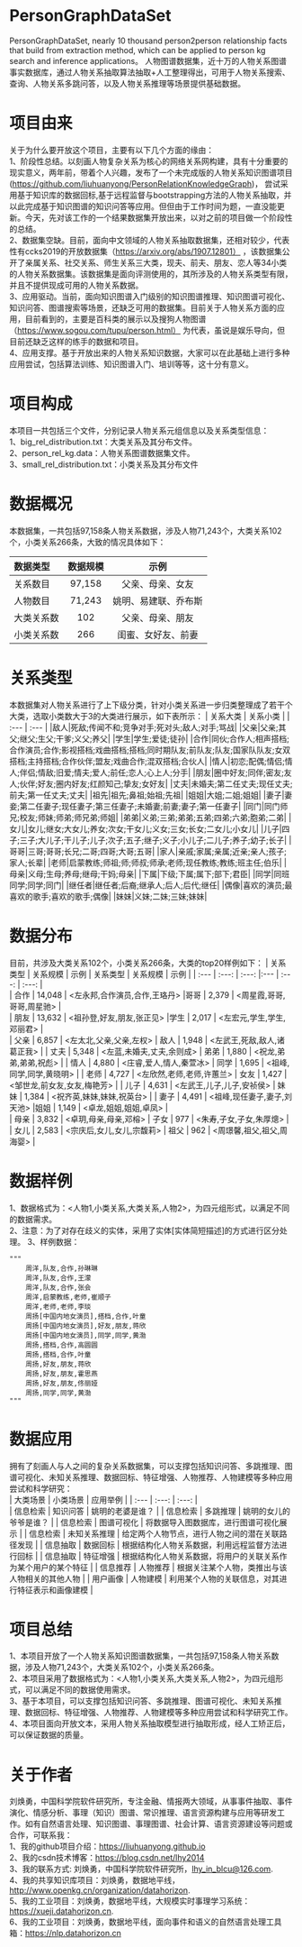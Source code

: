 # PersonGraphDataSet
PersonGraphDataSet, nearly 10 thousand person2person relationship facts that build from extraction method, which can be applied to person kg search and inference applications。  人物图谱数据集，近十万的人物关系图谱事实数据库，通过人物关系抽取算法抽取+人工整理得出，可用于人物关系搜索、查询、人物关系多跳问答，以及人物关系推理等场景提供基础数据。

# 项目由来
关于为什么要开放这个项目，主要有以下几个方面的缘由：  
1、阶段性总结。以刻画人物复杂关系为核心的网络关系网构建，具有十分重要的现实意义，两年前，带着个人兴趣，发布了一个未完成版的人物关系知识图谱项目(https://github.com/liuhuanyong/PersonRelationKnowledgeGraph)，    尝试采用基于知识库的数据回标,基于远程监督与bootstrapping方法的人物关系抽取，并以此完成基于知识图谱的知识问答等应用。但但由于工作时间为题，一直没能更新。今天，先对该工作的一个结果数据集开放出来，以对之前的项目做一个阶段性的总结。  
2、数据集空缺。目前，面向中文领域的人物关系抽取数据集，还相对较少，代表性有ccks2019的开放数据集（https://arxiv.org/abs/1907.12801） ，该数据集公开了亲属关系、社交关系、师生关系三大类，现夫、前夫、朋友、恋人等34小类的人物关系数据集。该数据集是面向评测使用的，其所涉及的人物关系类型有限，并且不提供现成可用的人物关系数据。  
3、应用驱动。当前，面向知识图谱入门级别的知识图谱推理、知识图谱可视化、知识问答、图谱搜索等场景，还缺乏可用的数据集。目前关于人物关系方面的应用，目前看到的，主要是百科类的展示以及搜狗人物图谱（https://www.sogou.com/tupu/person.html） 为代表，虽说是娱乐导向，但目前还缺乏这样的练手的数据和项目。  
4、应用支撑。基于开放出来的人物关系知识数据，大家可以在此基础上进行多种应用尝试，包括算法训练、知识图谱入门、培训等等，这十分有意义。  
 
# 项目构成
本项目一共包括三个文件，分别记录人物关系元组信息以及关系类型信息：  
1、big_rel_distribution.txt：大类关系及其分布文件。  
2、person_rel_kg.data：人物关系图谱数据集文件。    
3、small_rel_distribution.txt：小类关系及其分布文件      

# 数据概况
本数据集，一共包括97,158条人物关系数据，涉及人物71,243个，大类关系102个，小类关系266条，大致的情况具体如下：    

| 数据类型 | 数据规模 | 示例 |
| :--- | :---: | :---: |  
| 关系数目 | 97,158 | 父亲、母亲、女友 | 
| 人物数目 | 71,243 | 姚明、易建联、乔布斯 | 
| 大类关系数 | 102 | 父亲、母亲、朋友 | 
| 小类关系数 | 266 | 闺蜜、女好友、前妻 | 

# 关系类型
本数据集对人物关系进行了上下级分类，针对小类关系进一步归类整理成了若干个大类，选取小类数大于3的大类进行展示，如下表所示：
| 关系大类 | 关系小类 |
| :--- | :--- |
|敌人|死敌;传闻不和;竞争对手;死对头;敌人;对手;骂战|
|父亲|父亲;其父;继父;生父;干爹;义父;养父|
|学生|学生;爱徒;徒孙|
|合作|同伙;合作人;相声搭档;合作演员;合作;影视搭档;戏曲搭档;搭档;同时期队友;前队友;队友;国家队队友;女双搭档;主持搭档;合作伙伴;盟友;戏曲合作;混双搭档;合伙人|
|情人|初恋;配偶;情侣;情人;伴侣;情敌;旧爱;情夫;爱人;前任;恋人;心上人;分手|
|朋友|圈中好友;同伴;密友;友人;伙伴;好友;圈内好友;红颜知己;挚友;女好友|
|丈夫|未婚夫;第二任丈夫;现任丈夫;前夫;第一任丈夫;丈夫|
|祖先|祖先;鼻祖;始祖;先祖|
|姐姐|大姐;二姐;姐姐|
|妻子|妻妾;第二任妻子;现任妻子;第三任妻子;未婚妻;前妻;妻子;第一任妻子|
|同门|同门师兄;校友;师妹;师弟;师兄弟;师姐|
|弟弟|义弟;三弟;弟弟;五弟;四弟;六弟;胞弟;二弟|
|女儿|女儿;继女;大女儿;养女;次女;干女儿;义女;三女;长女;二女儿;小女儿|
|儿子|四子;三子;大儿子;干儿子;儿子;次子;五子;继子;义子;小儿子;二儿子;养子;幼子;长子|
|哥哥|三哥;哥哥;长兄;二哥;四哥;大哥;五哥|
|家人|亲戚;家属;亲属;近亲;亲人;孩子;家人;长辈|
|老师|启蒙教练;师祖;师;师叔;师承;老师;现任教练;教练;班主任;伯乐|
|母亲|义母;生母;养母;继母;干妈;母亲|
|下属|下级;下属;属下;部下;君臣|
|同学|同班同学;同学;同门|
|继任者|继任者;后裔;继承人;后人;后代;继任|
|偶像|喜欢的演员;最喜欢的歌手;喜欢的歌手;偶像|
|妹妹|义妹;二妹;三妹;妹妹|

# 数据分布
目前，共涉及大类关系102个，小类关系266条，大类的top20样例如下：
| 关系类型 | 关系规模 | 示例 | 关系类型 | 关系规模 | 示例 |
| :--- | :---: | :---: |:--- | :---: | :---: |   
| 合作 | 14,048 | <左永邦,合作演员,合作,王珞丹> |哥哥 | 2,379 | <周星霞,哥哥,哥哥,周星驰> |  
| 朋友 | 13,632 | <祖孙登,好友,朋友,张正见> |学生 | 2,017 | <左宏元,学生,学生,邓丽君> |  
| 父亲 | 6,857 | <左太北,父亲,父亲,左权> | 敌人 | 1,948 | <左武王,死敌,敌人,诸葛正我> | 
| 丈夫 | 5,348 | <左蓝,未婚夫,丈夫,余则成> | 弟弟 | 1,880 | <祝龙,弟弟,弟弟,祝彪> | 
| 情人 | 4,880 | <庄睿,爱人,情人,秦萱冰> | 同学 | 1,695 | <祖峰,同学,同学,黄晓明> | 
| 老师 | 4,727 | <左欣然,老师,老师,许蕙兰> | 女友 | 1,427 | <邹世龙,前女友,女友,梅艳芳> |
| 儿子 | 4,631 | <左武王,儿子,儿子,安祯侯> | 妹妹 | 1,384 | <祝齐英,妹妹,妹妹,祝英台> |
| 妻子 | 4,491 | <祖峰,现任妻子,妻子,刘天池> |姐姐 | 1,149 | <卓龙,姐姐,姐姐,卓凤> |  
| 母亲 | 3,832 | <卓玥,母亲,母亲,邓榕> | 子女 | 977 | <朱寿,子女,子女,朱厚熜> |
| 女儿 | 2,583 | <宗庆后,女儿,女儿,宗馥莉> | 祖父 | 962 | <周璟馨,祖父,祖父,周海婴> |

# 数据样例
1、数据格式为：<人物1,小类关系,大类关系,人物2>，为四元组形式，以满足不同的数据需求。  
2、注意：为了对存在歧义的实体，采用了实体[实体简短描述]的方式进行区分处理。
3、样例数据：  

    """
        周洋,队友,合作,孙琳琳
        周洋,队友,合作,王濛
        周洋,队友,合作,张会
        周洋,启蒙教练,老师,崔顺子
        周洋,老师,老师,李琰
        周扬[中国内地女演员],搭档,合作,叶童
        周扬[中国内地女演员],好友,朋友,蒋欣
        周扬[中国内地女演员],同学,同学,黄渤
        周扬,搭档,合作,高圆圆
        周扬,搭档,合作,叶童
        周扬,好友,朋友,蒋欣
        周扬,好友,朋友,霍思燕
        周扬,好友,朋友,佟丽娅
        周扬,同学,同学,黄渤
    """
# 数据应用
拥有了刻画人与人之间的复杂关系数据集，可以支撑包括知识问答、多跳推理、图谱可视化、未知关系推理、数据回标、特征增强、人物推荐、人物建模等多种应用尝试和科学研究：     
| 大类场景 | 小类场景 | 应用举例 |
| :--- | :---: | :---: |  
| 信息检索 | 知识问答 | 姚明的老婆是谁？ | 
| 信息检索 | 多跳推理 | 姚明的女儿的爷爷是谁？ | 
| 信息检索 | 图谱可视化 | 将数据导入图数据库，进行图谱可视化展示 | 
| 信息检索 | 未知关系推理 | 给定两个人物节点，进行人物之间的潜在关联路径发现 | 
| 信息抽取 | 数据回标 | 根据结构化人物关系数据，利用远程监督方法进行回标 | 
| 信息抽取 | 特征增强 | 根据结构化人物关系数据，将用户的关联关系作为某个用户的某个特征 | 
| 信息推荐 | 人物推荐 | 根据关注某个人物，类推出与该人物相关的其他人物 | 
| 用户画像 | 人物建模 | 利用某个人物的关联信息，对其进行特征表示和画像建模 | 

# 项目总结
1、本项目开放了一个人物关系知识图谱数据集，一共包括97,158条人物关系数据，涉及人物71,243个，大类关系102个，小类关系266条。  
2、本项目采用了数据格式为：<人物1,小类关系,大类关系,人物2>，为四元组形式，可以满足不同的数据使用需求。  
3、基于本项目，可以支撑包括知识问答、多跳推理、图谱可视化、未知关系推理、数据回标、特征增强、人物推荐、人物建模等多种应用尝试和科学研究工作。    
4、本项目面向开放文本，采用人物关系抽取模型进行抽取形成，经人工矫正后，可以保证数据的质量。  

# 关于作者

刘焕勇，中国科学院软件研究所，专注金融、情报两大领域，从事事件抽取、事件演化、情感分析、事理（知识）图谱、常识推理、语言资源构建与应用等研发工作。如有自然语言处理、知识图谱、事理图谱、社会计算、语言资源建设等问题或合作，可联系我：  
1、我的github项目介绍：https://liuhuanyong.github.io  
2、我的csdn技术博客：https://blog.csdn.net/lhy2014  
3、我的联系方式: 刘焕勇，中国科学院软件研究所，lhy_in_blcu@126.com.  
4、我的共享知识库项目：刘焕勇，数据地平线，http://www.openkg.cn/organization/datahorizon.  
5、我的工业项目：刘焕勇，数据地平线，大规模实时事理学习系统：https://xueji.datahorizon.cn.  
6、我的工业项目：刘焕勇，数据地平线，面向事件和语义的自然语言处理工具箱：https://nlp.datahorizon.cn  
